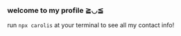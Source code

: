                                              
### welcome to my profile ≧◡≦ 

run `npx carolis` at your terminal to see all my contact info!
